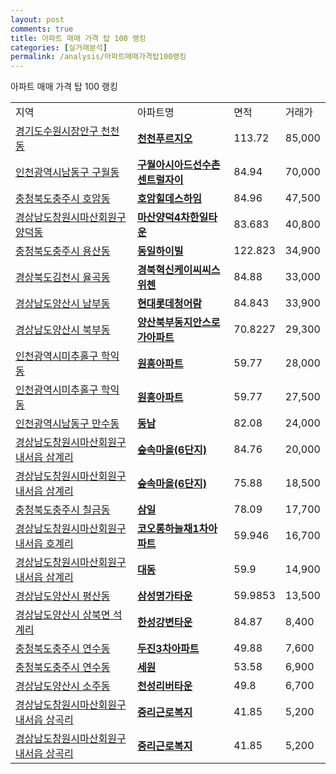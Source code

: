 ```yaml
---
layout: post
comments: true
title: 아파트 매매 가격 탑 100 랭킹
categories: [실거래분석]
permalink: /analysis/아파트매매가격탑100랭킹
---
```


아파트 매매 가격 탑 100 랭킹

<table>
  <tr>
    <td>지역</td>
    <td>아파트명</td>
    <td>면적</td>
    <td>거래가</td>
  </tr>

  <tr>
    <td><a href="/apt/경기도수원시장안구천천동">경기도수원시장안구 천천동</a></td>
    <td style="font-weight: bold;"><a href="https://search.naver.com/search.naver?query=천천동 천천푸르지오">천천푸르지오</a></td>
    <td>113.72</td>
    <td>85,000</td>
  </tr>

  <tr>
    <td><a href="/apt/인천광역시남동구구월동">인천광역시남동구 구월동</a></td>
    <td style="font-weight: bold;"><a href="https://search.naver.com/search.naver?query=구월동 구월아시아드선수촌센트럴자이">구월아시아드선수촌센트럴자이</a></td>
    <td>84.94</td>
    <td>70,000</td>
  </tr>

  <tr>
    <td><a href="/apt/충청북도충주시호암동">충청북도충주시 호암동</a></td>
    <td style="font-weight: bold;"><a href="https://search.naver.com/search.naver?query=호암동 호암힐데스하임">호암힐데스하임</a></td>
    <td>84.96</td>
    <td>47,500</td>
  </tr>

  <tr>
    <td><a href="/apt/경상남도창원시마산회원구양덕동">경상남도창원시마산회원구 양덕동</a></td>
    <td style="font-weight: bold;"><a href="https://search.naver.com/search.naver?query=양덕동 마산양덕4차한일타운">마산양덕4차한일타운</a></td>
    <td>83.683</td>
    <td>40,800</td>
  </tr>

  <tr>
    <td><a href="/apt/충청북도충주시용산동">충청북도충주시 용산동</a></td>
    <td style="font-weight: bold;"><a href="https://search.naver.com/search.naver?query=용산동 동일하이빌">동일하이빌</a></td>
    <td>122.823</td>
    <td>34,900</td>
  </tr>

  <tr>
    <td><a href="/apt/경상북도김천시율곡동">경상북도김천시 율곡동</a></td>
    <td style="font-weight: bold;"><a href="https://search.naver.com/search.naver?query=율곡동 경북혁신케이씨씨스위첸">경북혁신케이씨씨스위첸</a></td>
    <td>84.88</td>
    <td>33,000</td>
  </tr>

  <tr>
    <td><a href="/apt/경상남도양산시남부동">경상남도양산시 남부동</a></td>
    <td style="font-weight: bold;"><a href="https://search.naver.com/search.naver?query=남부동 현대롯데청어람">현대롯데청어람</a></td>
    <td>84.843</td>
    <td>33,900</td>
  </tr>

  <tr>
    <td><a href="/apt/경상남도양산시북부동">경상남도양산시 북부동</a></td>
    <td style="font-weight: bold;"><a href="https://search.naver.com/search.naver?query=북부동 양산북부동지안스로가아파트">양산북부동지안스로가아파트</a></td>
    <td>70.8227</td>
    <td>29,300</td>
  </tr>

  <tr>
    <td><a href="/apt/인천광역시미추홀구학익동">인천광역시미추홀구 학익동</a></td>
    <td style="font-weight: bold;"><a href="https://search.naver.com/search.naver?query=학익동 원흥아파트">원흥아파트</a></td>
    <td>59.77</td>
    <td>28,000</td>
  </tr>

  <tr>
    <td><a href="/apt/인천광역시미추홀구학익동">인천광역시미추홀구 학익동</a></td>
    <td style="font-weight: bold;"><a href="https://search.naver.com/search.naver?query=학익동 원흥아파트">원흥아파트</a></td>
    <td>59.77</td>
    <td>27,500</td>
  </tr>

  <tr>
    <td><a href="/apt/인천광역시남동구만수동">인천광역시남동구 만수동</a></td>
    <td style="font-weight: bold;"><a href="https://search.naver.com/search.naver?query=만수동 동남">동남</a></td>
    <td>82.08</td>
    <td>24,000</td>
  </tr>

  <tr>
    <td><a href="/apt/경상남도창원시마산회원구내서읍 삼계리">경상남도창원시마산회원구 내서읍 삼계리</a></td>
    <td style="font-weight: bold;"><a href="https://search.naver.com/search.naver?query=내서읍 삼계리 숲속마을(6단지)">숲속마을(6단지)</a></td>
    <td>84.76</td>
    <td>20,000</td>
  </tr>

  <tr>
    <td><a href="/apt/경상남도창원시마산회원구내서읍 삼계리">경상남도창원시마산회원구 내서읍 삼계리</a></td>
    <td style="font-weight: bold;"><a href="https://search.naver.com/search.naver?query=내서읍 삼계리 숲속마을(6단지)">숲속마을(6단지)</a></td>
    <td>75.88</td>
    <td>18,500</td>
  </tr>

  <tr>
    <td><a href="/apt/충청북도충주시칠금동">충청북도충주시 칠금동</a></td>
    <td style="font-weight: bold;"><a href="https://search.naver.com/search.naver?query=칠금동 삼일">삼일</a></td>
    <td>78.09</td>
    <td>17,700</td>
  </tr>

  <tr>
    <td><a href="/apt/경상남도창원시마산회원구내서읍 호계리">경상남도창원시마산회원구 내서읍 호계리</a></td>
    <td style="font-weight: bold;"><a href="https://search.naver.com/search.naver?query=내서읍 호계리 코오롱하늘채1차아파트">코오롱하늘채1차아파트</a></td>
    <td>59.946</td>
    <td>16,700</td>
  </tr>

  <tr>
    <td><a href="/apt/경상남도창원시마산회원구내서읍 삼계리">경상남도창원시마산회원구 내서읍 삼계리</a></td>
    <td style="font-weight: bold;"><a href="https://search.naver.com/search.naver?query=내서읍 삼계리 대동">대동</a></td>
    <td>59.9</td>
    <td>14,900</td>
  </tr>

  <tr>
    <td><a href="/apt/경상남도양산시평산동">경상남도양산시 평산동</a></td>
    <td style="font-weight: bold;"><a href="https://search.naver.com/search.naver?query=평산동 삼성명가타운">삼성명가타운</a></td>
    <td>59.9853</td>
    <td>13,500</td>
  </tr>

  <tr>
    <td><a href="/apt/경상남도양산시상북면 석계리">경상남도양산시 상북면 석계리</a></td>
    <td style="font-weight: bold;"><a href="https://search.naver.com/search.naver?query=상북면 석계리 한성강변타운">한성강변타운</a></td>
    <td>84.87</td>
    <td>8,400</td>
  </tr>

  <tr>
    <td><a href="/apt/충청북도충주시연수동">충청북도충주시 연수동</a></td>
    <td style="font-weight: bold;"><a href="https://search.naver.com/search.naver?query=연수동 두진3차아파트">두진3차아파트</a></td>
    <td>49.88</td>
    <td>7,600</td>
  </tr>

  <tr>
    <td><a href="/apt/충청북도충주시연수동">충청북도충주시 연수동</a></td>
    <td style="font-weight: bold;"><a href="https://search.naver.com/search.naver?query=연수동 세원">세원</a></td>
    <td>53.58</td>
    <td>6,900</td>
  </tr>

  <tr>
    <td><a href="/apt/경상남도양산시소주동">경상남도양산시 소주동</a></td>
    <td style="font-weight: bold;"><a href="https://search.naver.com/search.naver?query=소주동 천성리버타운">천성리버타운</a></td>
    <td>49.8</td>
    <td>6,700</td>
  </tr>

  <tr>
    <td><a href="/apt/경상남도창원시마산회원구내서읍 상곡리">경상남도창원시마산회원구 내서읍 상곡리</a></td>
    <td style="font-weight: bold;"><a href="https://search.naver.com/search.naver?query=내서읍 상곡리 중리근로복지">중리근로복지</a></td>
    <td>41.85</td>
    <td>5,200</td>
  </tr>

  <tr>
    <td><a href="/apt/경상남도창원시마산회원구내서읍 상곡리">경상남도창원시마산회원구 내서읍 상곡리</a></td>
    <td style="font-weight: bold;"><a href="https://search.naver.com/search.naver?query=내서읍 상곡리 중리근로복지">중리근로복지</a></td>
    <td>41.85</td>
    <td>5,200</td>
  </tr>

</table>
